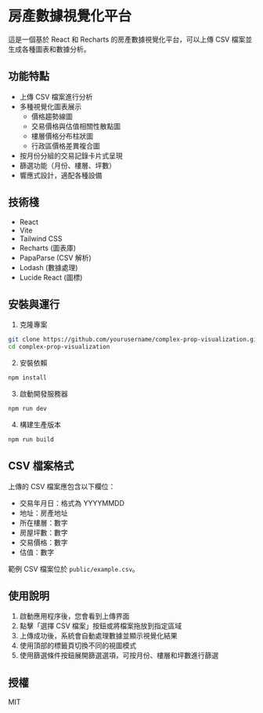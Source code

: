 # 房產數據視覺化平台

這是一個基於 React 和 Recharts 的房產數據視覺化平台，可以上傳 CSV 檔案並生成各種圖表和數據分析。

## 功能特點

- 上傳 CSV 檔案進行分析
- 多種視覺化圖表展示
  - 價格趨勢線圖
  - 交易價格與估值相關性散點圖
  - 樓層價格分布柱狀圖
  - 行政區價格差異複合圖
- 按月份分組的交易記錄卡片式呈現
- 篩選功能（月份、樓層、坪數）
- 響應式設計，適配各種設備

## 技術棧

- React
- Vite
- Tailwind CSS
- Recharts (圖表庫)
- PapaParse (CSV 解析)
- Lodash (數據處理)
- Lucide React (圖標)

## 安裝與運行

1. 克隆專案
```bash
git clone https://github.com/yourusername/complex-prop-visualization.git
cd complex-prop-visualization
```

2. 安裝依賴
```bash
npm install
```

3. 啟動開發服務器
```bash
npm run dev
```

4. 構建生產版本
```bash
npm run build
```

## CSV 檔案格式

上傳的 CSV 檔案應包含以下欄位：
- 交易年月日：格式為 YYYYMMDD
- 地址：房產地址
- 所在樓層：數字
- 房屋坪數：數字
- 交易價格：數字
- 估值：數字

範例 CSV 檔案位於 `public/example.csv`。

## 使用說明

1. 啟動應用程序後，您會看到上傳界面
2. 點擊「選擇 CSV 檔案」按鈕或將檔案拖放到指定區域
3. 上傳成功後，系統會自動處理數據並顯示視覺化結果
4. 使用頂部的標籤頁切換不同的視圖模式
5. 使用篩選條件按鈕展開篩選選項，可按月份、樓層和坪數進行篩選

## 授權

MIT